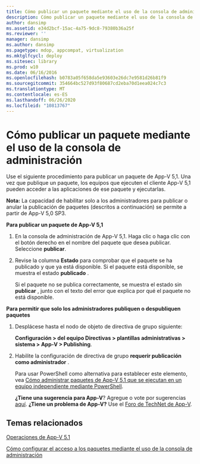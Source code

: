 ```yaml
---
title: Cómo publicar un paquete mediante el uso de la consola de administración
description: Cómo publicar un paquete mediante el uso de la consola de administración
author: dansimp
ms.assetid: e34d2bcf-15ac-4a75-9dc8-79380b36a25f
ms.reviewer: ''
manager: dansimp
ms.author: dansimp
ms.pagetype: mdop, appcompat, virtualization
ms.mktglfcycl: deploy
ms.sitesec: library
ms.prod: w10
ms.date: 06/16/2016
ms.openlocfilehash: b0783a05f658da5e93603e26dc7e9581d26b81f9
ms.sourcegitcommit: 354664bc527d93f80687cd2eba70d1eea024c7c3
ms.translationtype: MT
ms.contentlocale: es-ES
ms.lasthandoff: 06/26/2020
ms.locfileid: "10813767"
---
```

# Cómo publicar un paquete mediante el uso de la consola de administración


Use el siguiente procedimiento para publicar un paquete de App-V 5,1. Una vez que publique un paquete, los equipos que ejecuten el cliente App-V 5,1 pueden acceder a las aplicaciones de ese paquete y ejecutarlas.

**Nota:**  La capacidad de habilitar solo a los administradores para publicar o anular la publicación de paquetes (descritos a continuación) se permite a partir de App-V 5,0 SP3.

 

**Para publicar un paquete de App-V 5,1**

1.  En la consola de administración de App-V 5,1. Haga clic o haga clic con el botón derecho en el nombre del paquete que desea publicar. Seleccione **publicar**.

2.  Revise la columna **Estado** para comprobar que el paquete se ha publicado y que ya está disponible. Si el paquete está disponible, se muestra el estado **publicado** .

    Si el paquete no se publica correctamente, se muestra el estado sin **publicar** , junto con el texto del error que explica por qué el paquete no está disponible.

**Para permitir que solo los administradores publiquen o despubliquen paquetes**

1.  Desplácese hasta el nodo de objeto de directiva de grupo siguiente:

    **Configuración &gt; del equipo Directivas &gt; plantillas administrativas &gt; sistema &gt; App-V &gt; Publishing**.

2.  Habilite la configuración de directiva de grupo **requerir publicación como administrador** .

    Para usar PowerShell como alternativa para establecer este elemento, vea [Cómo administrar paquetes de App-V 5,1 que se ejecutan en un equipo independiente mediante PowerShell](how-to-manage-app-v-51-packages-running-on-a-stand-alone-computer-by-using-powershell.md#bkmk-admins-pub-pkgs).

    **¿Tiene una sugerencia para App-V**? Agregue o vote por sugerencias [aquí](http://appv.uservoice.com/forums/280448-microsoft-application-virtualization). **¿Tiene un problema de App-V?** Use el [Foro de TechNet de App-V](https://social.technet.microsoft.com/Forums/home?forum=mdopappv).

## Temas relacionados


[Operaciones de App-V 5.1](operations-for-app-v-51.md)

[Cómo configurar el acceso a los paquetes mediante el uso de la consola de administración](how-to-configure-access-to-packages-by-using-the-management-console-51.md)

 

 





